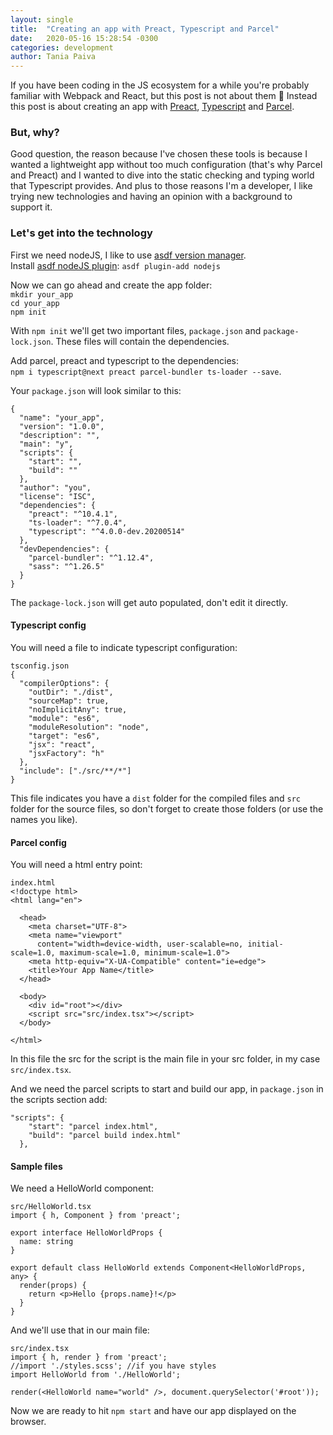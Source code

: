 ```yaml
---
layout: single
title:  "Creating an app with Preact, Typescript and Parcel"
date:   2020-05-16 15:28:54 -0300
categories: development
author: Tania Paiva
---
```


If you have been coding in the JS ecosystem for a while you're probably familiar
with Webpack and React, but this post is not about them :troll:
Instead this post is about creating an app with [Preact](https://preactjs.com/),
[Typescript](https://www.typescriptlang.org/) and [Parcel](https://parceljs.org/).

### But, why?
Good question, the reason because I've chosen these tools is because I wanted a lightweight
app without too much configuration (that's why Parcel and Preact) and I wanted to dive into
the static checking and typing world that Typescript provides. And plus to those reasons I'm
a developer, I like trying new technologies and having an opinion with a background to
support it.

### Let's get into the technology
First we need nodeJS, I like to use [asdf version manager](https://github.com/asdf-vm/asdf).  
Install [asdf nodeJS plugin](https://github.com/asdf-vm/asdf-nodejs.git): `asdf plugin-add nodejs`

Now we can go ahead and create the app folder:  
`mkdir your_app`  
`cd your_app`  
`npm init`  

With `npm init` we'll get two important files, `package.json` and `package-lock.json`. These files will
contain the dependencies.

Add parcel, preact and typescript to the dependencies:   
`npm i typescript@next preact parcel-bundler ts-loader --save`.

Your `package.json` will look similar to this:  
```
{
  "name": "your_app",
  "version": "1.0.0",
  "description": "",
  "main": "y",
  "scripts": {
    "start": "",
    "build": ""
  },
  "author": "you",
  "license": "ISC",
  "dependencies": {
    "preact": "^10.4.1",
    "ts-loader": "^7.0.4",
    "typescript": "^4.0.0-dev.20200514"
  },
  "devDependencies": {
    "parcel-bundler": "^1.12.4",
    "sass": "^1.26.5"
  }
}
```
The `package-lock.json` will get auto populated, don't edit it directly.

#### Typescript config
You will need a file to indicate typescript configuration:  
```
tsconfig.json
{
  "compilerOptions": {
    "outDir": "./dist",
    "sourceMap": true,
    "noImplicitAny": true,
    "module": "es6",
    "moduleResolution": "node",
    "target": "es6",
    "jsx": "react",
    "jsxFactory": "h"
  },
  "include": ["./src/**/*"]
}
```
This file indicates you have a `dist` folder for the compiled files and `src` folder for the source files, so don't forget to create those folders (or use the names you like).


#### Parcel config
You will need a html entry point:
```
index.html
<!doctype html>
<html lang="en">

  <head>
    <meta charset="UTF-8">
    <meta name="viewport"
      content="width=device-width, user-scalable=no, initial-scale=1.0, maximum-scale=1.0, minimum-scale=1.0">
    <meta http-equiv="X-UA-Compatible" content="ie=edge">
    <title>Your App Name</title>
  </head>

  <body>
    <div id="root"></div>
    <script src="src/index.tsx"></script>
  </body>

</html>
```
In this file the src for the script is the main file in your src folder, in my case `src/index.tsx`.

And we need the parcel scripts to start and build our app, in `package.json` in the scripts section add:
```
"scripts": {
    "start": "parcel index.html",
    "build": "parcel build index.html"
  },
```

#### Sample files
We need a HelloWorld component:
```
src/HelloWorld.tsx
import { h, Component } from 'preact';

export interface HelloWorldProps {
  name: string
}

export default class HelloWorld extends Component<HelloWorldProps, any> {
  render(props) {
    return <p>Hello {props.name}!</p>
  }
}
```
And we'll use that in our main file:
```
src/index.tsx
import { h, render } from 'preact';
//import './styles.scss'; //if you have styles
import HelloWorld from './HelloWorld';

render(<HelloWorld name="world" />, document.querySelector('#root'));
```

Now we are ready to hit `npm start` and have our app displayed on the browser.




	


